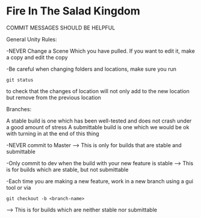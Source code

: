 # Fire In The Salad Kingdom

COMMIT MESSAGES SHOULD BE HELPFUL

General Unity Rules:

-NEVER Change a Scene Which you have pulled. If you want to edit it, make a copy and edit the copy

-Be careful when changing folders and locations, make sure you run 

    git status
 
 to check that the changes of location will not only add to the new location but remove from the previous
location

Branches:

A stable build is one which has been well-tested and does not crash under a good amount of stress
A submittable build is one which we would be ok with turning in at the end of this thing

-NEVER commit to Master  --> This is only for builds that are stable and submittable

-Only commit to dev when the build with your new feature is stable --> This is for builds which are stable, but not submittable

-Each time you are making a new feature, work in a new branch using a gui tool or via
    
    git checkout -b <branch-name>
    
 --> This is for builds which are neither stable nor submittable


